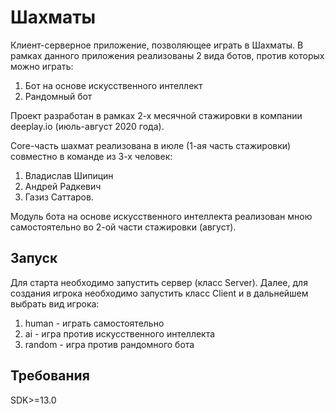 # Шахматы

Клиент-серверное приложение, позволяющее играть в Шахматы. В рамках данного приложения реализованы 2 вида ботов, против которых можно играть:
  1. Бот на основе искусственного интеллект
  2. Рандомный бот

Проект разработан в рамках 2-х месячной стажировки в компании deeplay.io (июль-август 2020 года).

Сore-часть шахмат реализована в июле (1-ая часть стажировки) совместно в команде из 3-х человек:  
  1. Владислав Шипицин 
  2. Андрей Радкевич
  3. Газиз Саттаров.

Модуль бота на основе искусственного интеллекта реализован мною самостоятельно во 2-ой части стажировки (август). 

## Запуск

Для старта необходимо запустить сервер (класс Server). 
Далее, для создания игрока необходимо запустить класс Client и в дальнейшем выбрать вид игрока:
  1. human - играть самостоятельно
  2. ai - игра против искусственного интеллекта
  3. random - игра против рандомного бота

## Требования

SDK>=13.0
